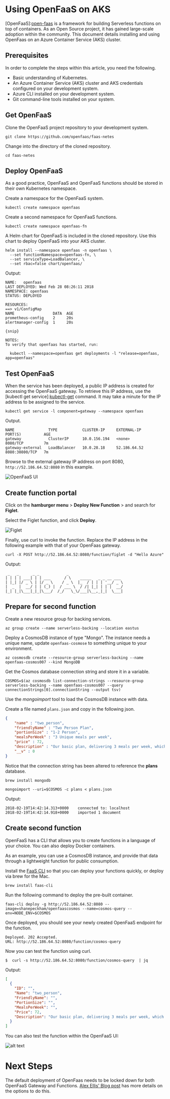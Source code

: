 # Using OpenFaaS on AKS

[OpenFaaS]:[open-faas] is a framework for building Serverless functions on top of containers. As an Open Source project, it has gained large-scale adoption within the community. This document details installing and using OpenFaas on an Azure Container Service (AKS) cluster.

## Prerequisites

In order to complete the steps within this article, you need the following.

* Basic understanding of Kubernetes.
* An Azure Container Service (AKS) cluster and AKS credentials configured on your development system.
* Azure CLI installed on your development system.
* Git command-line tools installed on your system.

## Get OpenFaaS

Clone the OpenFaaS project repository to your development system.

```azurecli-interactive
git clone https://github.com/openfaas/faas-netes
```

Change into the directory of the cloned repository.

```azurecli-interactive
cd faas-netes 
```

## Deploy OpenFaaS

As a good practice, OpenFaaS and OpenFaaS functions should be stored in their own Kubernetes namespace.

Create a namespace for the OpenFaaS system.

```azurecli-interactive
kubectl create namespace openfaas
```

Create a second namespace for OpenFaaS functions.

```azurecli-interactive 
kubectl create namespace openfaas-fn
```

A Helm chart for OpenFaaS is included in the cloned repository. Use this chart to deploy OpenFaaS into your AKS cluster.

```azurecli-interactive
helm install --namespace openfaas -n openfaas \
  --set functionNamespace=openfaas-fn, \
  --set serviceType=LoadBalancer, \
  --set rbac=false chart/openfaas/ 
```

Output:

```
NAME:   openfaas
LAST DEPLOYED: Wed Feb 28 08:26:11 2018
NAMESPACE: openfaas
STATUS: DEPLOYED

RESOURCES:
==> v1/ConfigMap
NAME                 DATA  AGE
prometheus-config    2     20s
alertmanager-config  1     20s

{snip}

NOTES:
To verify that openfaas has started, run:

  kubectl --namespace=openfaas get deployments -l "release=openfaas, app=openfaas"
```
## Test OpenFaaS

When the service has been deployed, a public IP address is created for accessing the OpenFaaS gateway. To retrieve this IP address, use the [kubectl get service]:[kubectl-get] command. It may take a minute for the IP address to be assigned to the service.

```console
kubectl get service -l component=gateway --namespace openfaas
```

Output. 

```console
NAME               TYPE           CLUSTER-IP     EXTERNAL-IP    PORT(S)          AGE
gateway            ClusterIP      10.0.156.194   <none>         8080/TCP         7m
gateway-external   LoadBalancer   10.0.28.18     52.186.64.52   8080:30800/TCP   7m
```

Browse to the external gateway IP address on port 8080, `http://52.186.64.52:8080` in this example.

![OpenFaaS UI](media/container-service-serverless/openfaas.png)

## Create function portal

Click on the **hamburger menu** > **Deploy New Function** > and search for **Figlet**.

Select the Figlet function, and click **Deploy**.

![Figlet](media/container-service-serverless/figlet.png)

Finally, use curl to invoke the function. Replace the IP address in the following example with that of your OpenFaas gateway.

```azurecli-interactive
curl -X POST http://52.186.64.52:8080/function/figlet -d "Hello Azure"
```

Output:

```console
 _   _      _ _            _                        
| | | | ___| | | ___      / \    _____   _ _ __ ___ 
| |_| |/ _ \ | |/ _ \    / _ \  |_  / | | | '__/ _ \
|  _  |  __/ | | (_) |  / ___ \  / /| |_| | | |  __/
|_| |_|\___|_|_|\___/  /_/   \_\/___|\__,_|_|  \___|

```

## Prepare for second function

Create a new resource group for backing services.

```azurecli-interactive
az group create --name serverless-backing --location eastus
```

Deploy a CosmosDB instance of type "Mongo". The instance needs a unique name, update `openfaas-cosmose` to something unique to your environment. 

```azurecli-interactive
az cosmosdb create --resource-group serverless-backing --name openfaas-cosmos007 --kind MongoDB
```

Get the Cosmos database connection string and store it in a variable.

```azurecli-interactive
COSMOS=$(az cosmosdb list-connection-strings --resource-group serverless-backing --name openfaas-cosmos007 --query connectionStrings[0].connectionString --output tsv)
```

Use the *mongoimport* tool to load the CosmosDB instance with data.

Create a file named `plans.json` and copy in the following json.

```json
{
	"name" : "two_person",
	"friendlyName" : "Two Person Plan",
	"portionSize" : "1-2 Person",
	"mealsPerWeek" : "3 Unique meals per week",
	"price" : 72,
	"description" : "Our basic plan, delivering 3 meals per week, which will feed 1-2 people.",
	"__v" : 0
}
```

Notice that the connection string has been altered to reference the **plans** database.

```azurecli-interactive
brew install mongodb
```

```azurecli-interactive
mongoimport --uri=$COSMOS -c plans < plans.json
```

Output:

```console
2018-02-19T14:42:14.313+0000    connected to: localhost
2018-02-19T14:42:14.918+0000    imported 1 document
```

## Create second function

OpenFaaS has a CLI that allows you to create functions in a language of your choice. You can also deploy Docker containers.

As an example, you can use a CosmosDB instance, and provide that data through a lightweight function for public consumption.

Install the [FaaS CLI](https://github.com/openfaas/faas-cli) so that you can deploy your functions quickly, or deploy via brew for the Mac.

```console
brew install faas-cli
```

Run the following command to deploy the pre-built container.

```azurecli-interctive
faas-cli deploy -g http://52.186.64.52:8080 --image=shanepeckham/openfaascosmos --name=cosmos-query --env=NODE_ENV=$COSMOS
```

Once deployed, you should see your newly created OpenFaaS endpoint for the function.


```console
Deployed. 202 Accepted.
URL: http://52.186.64.52:8080/function/cosmos-query
```

Now you can test the function using curl.

```console
$  curl -s http://52.186.64.52:8080/function/cosmos-query  | jq
```

Output:

```json
[
  {
    "ID": "",
    "Name": "two_person",
    "FriendlyName": "",
    "PortionSize": "",
    "MealsPerWeek": "",
    "Price": 72,
    "Description": "Our basic plan, delivering 3 meals per week, which will feed 1-2 people."
  }
]
```

You can also test the function within the OpenFaaS UI:

![alt text](media/container-service-serverless/OpenFaaSUI.png)

# Next Steps

The default deployment of OpenFaas needs to be locked down for both OpenFaaS Gateway and Functions. [Alex Ellis' Blog post](https://blog.alexellis.io/lock-down-openfaas/) has more details on the options to do this. 

<!-- LINKS - external -->
[kubectl-get]: https://kubernetes.io/docs/reference/generated/kubectl/kubectl-commands#get
[open-faas]: https://www.openfaas.com/